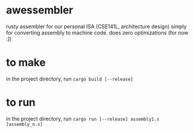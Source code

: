 # awessembler
rusty assembler for our personal ISA (CSE141L, architecture design)
simply for converting assembly to machine code. 
does zero optimizations (for now :])

# to make 
in the project directory, run 
`cargo build [--release]`

# to run
in the project directory, run 
`cargo run [--release] assembly1.s [assembly_n.s]`
